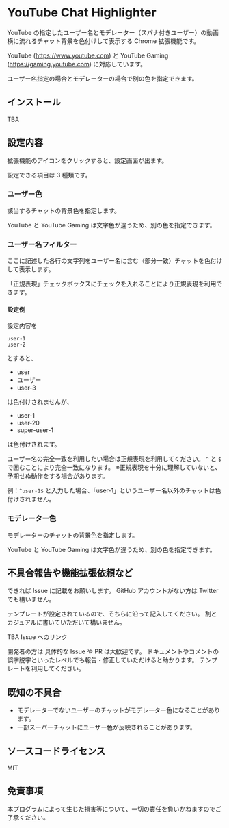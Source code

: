 # YouTube Chat Highlighter
YouTube の指定したユーザー名とモデレーター（スパナ付きユーザー）の動画横に流れるチャット背景を色付けして表示する Chrome 拡張機能です。

YouTube (https://www.youtube.com) と YouTube Gaming (https://gaming.youtube.com) に対応しています。

ユーザー名指定の場合とモデレーターの場合で別の色を指定できます。

## インストール
TBA

## 設定内容
拡張機能のアイコンをクリックすると、設定画面が出ます。

設定できる項目は 3 種類です。

### ユーザー色
該当するチャットの背景色を指定します。

YouTube と YouTube Gaming は文字色が違うため、別の色を指定できます。

### ユーザー名フィルター
ここに記述した各行の文字列をユーザー名に含む（部分一致）チャットを色付けして表示します。

「正規表現」チェックボックスにチェックを入れることにより正規表現を利用できます。

#### 設定例
設定内容を

```
user-1
user-2
```

とすると、

* user
* ユーザー
* user-3

は色付けされませんが、

* user-1
* user-20
* super-user-1

は色付けされます。

ユーザー名の完全一致を利用したい場合は正規表現を利用してください。
`^` と `$` で囲むことにより完全一致になります。
※正規表現を十分に理解していないと、予期せぬ動作をする場合があります。

例：`^user-1$` と入力した場合、「user-1」というユーザー名以外のチャットは色付けされません。

### モデレーター色
モデレーターのチャットの背景色を指定します。

YouTube と YouTube Gaming は文字色が違うため、別の色を指定できます。

## 不具合報告や機能拡張依頼など
できれば Issue に記載をお願いします。
GitHub アカウントがない方は Twitter でも構いません。

テンプレートが設定されているので、そちらに沿って記入してください。
割とカジュアルに書いていただいて構いません。

TBA Issue へのリンク

開発者の方は 具体的な Issue や PR は大歓迎です。
ドキュメントやコメントの誤字脱字といったレベルでも報告・修正していただけると助かります。
テンプレートを利用してください。

## 既知の不具合
* モデレーターでないユーザーのチャットがモデレーター色になることがあります。
* 一部スーパーチャットにユーザー色が反映されることがあります。

## ソースコードライセンス
MIT

## 免責事項
本プログラムによって生じた損害等について、一切の責任を負いかねますのでご了承ください。

